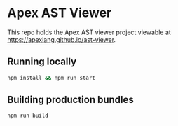 # Apex AST Viewer

This repo holds the Apex AST viewer project viewable at https://apexlang.github.io/ast-viewer.

## Running locally

```bash
npm install && npm run start
```

## Building production bundles

```bash
npm run build
```
